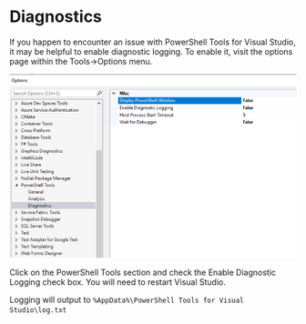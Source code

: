 # Diagnostics

If you happen to encounter an issue with PowerShell Tools for Visual Studio, it may be helpful to enable diagnostic logging. To enable it, visit the options page within the Tools->Options menu.

![](<../../.gitbook/assets/image (33).png>)

Click on the PowerShell Tools section and check the Enable Diagnostic Logging check box. You will need to restart Visual Studio.

Logging will output to `%AppData%\PowerShell Tools for Visual Studio\log.txt`
